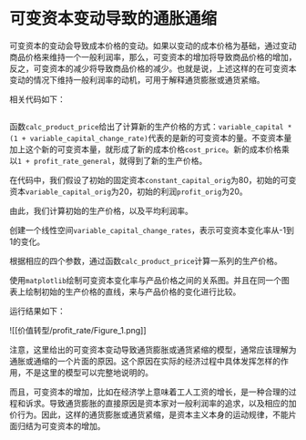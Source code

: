 # 可变资本变动导致的通胀通缩

可变资本的变动会导致成本价格的变动。如果以变动的成本价格为基础，通过变动商品价格来维持一个一般利润率，那么，可变资本的增加将导致商品价格的增加，反之，可变资本的减少将导致商品价格的减少。也就是说，上述这样的在可变资本变动的情况下维持一般利润率的动机，可用于解释通货膨胀或通货紧缩。

相关代码如下：

```
```

函数`calc_product_price`给出了计算新的生产价格的方式：`variable_capital * (1 + variable_capital_change_rate)`代表的是新的可变资本的量。不变资本量加上这个新的可变资本量，就形成了新的成本价格`cost_price`。新的成本价格乘以`1 + profit_rate_general`，就得到了新的生产价格。

在代码中，我们假设了初始的固定资本`constant_capital_orig`为80，初始的可变资本`variable_capital_orig`为20，初始的利润`profit_orig`为20。

由此，我们计算初始的生产价格，以及平均利润率。

创建一个线性空间`variable_capital_change_rates`，表示可变资本变化率从-1到1的变化。

根据相应的四个参数，通过函数`calc_product_price`计算一系列的生产价格。

使用`matplotlib`绘制可变资本变化率与产品价格之间的关系图。并且在同一个图表上绘制初始的生产价格的直线，来与产品价格的变化进行比较。

运行结果如下：

![[价值转型/profit_rate/Figure_1.png]]

注意，这里给出的可变资本变动导致通货膨胀或通货紧缩的模型，通常应该理解为通胀或通缩的一个片面的原因。这个原因在实际的经济过程中具体发挥怎样的作用，不是这里的模型可以完整地说明的。

而且，可变资本的增加，比如在经济学上意味着工人工资的增长，是一种合理的过程和诉求。导致通货膨胀的直接原因是资本家对一般利润率的追求，以及相应的加价行为。因此，这样的通货膨胀或通货紧缩，是资本主义本身的运动规律，不能片面归结为可变资本的增加。